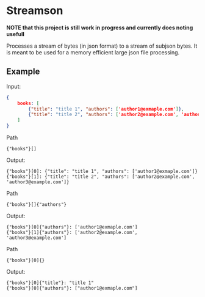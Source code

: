 # Streamson

**NOTE that this project is still work in progress and currently does noting usefull**

Processes a stream of bytes (in json format) to a stream of subjson bytes.
It is meant to be used for a memory efficient large json file processing.


## Example
Input:
```json
{
	books: [
		{"title": "title 1", "authors": ['author1@exmaple.com']},
		{"title": "title 2", "authors": ['author2@example.com', 'author3@example.com']}
	]
}

```

Path
```
{"books"}[]
```

Output:
```
{"books"}[0]: {"title": "title 1", "authors": ['author1@exmaple.com']}
{"books"}[1]: {"title": "title 2", "authors": ['author2@example.com', 'author3@example.com']}
```

Path
```
{"books"}[]{"authors"}
```

Output:
```
{"books"}[0]{"authors"}: ['author1@exmaple.com']
{"books"}[1]{"authors"}: ['author2@example.com', 'author3@example.com']
```

Path
```
{"books"}[0]{}
```

Output:
```
{"books"}[0]{"title"}: "title 1"
{"books"}[0]{"authors"}: ["author1@exmaple.com"]
```
